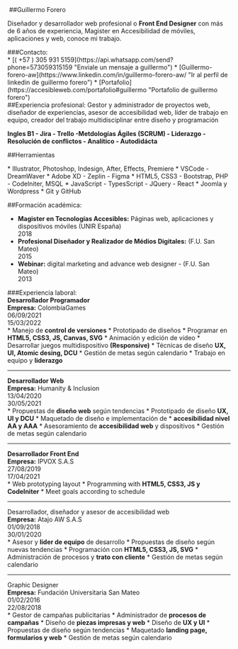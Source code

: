 <div markdown='1'>
<div markdown='1'>
<div class="tex-a-c" markdown='1'>
<img src=https://accesibleweb.com/img/guillermo-developer-aw.webp alt="">
##<i class="fa-solid fa-angle-left"></i>Guillermo Forero</i><i class="fa-solid fa-chevron-right"></i>
<p class="tex-a-j">Diseñador y desarrollador web profesional o <strong>Front End Designer</strong> con más de 6 años de experiencia, Magister en Accesibilidad de móviles, aplicaciones y web, conoce mi trabajo.</p>
</div>
</div>
<div markdown='1'>
###Contacto:
<div class='lis-s-n' markdown='1'>
* <i class="fa-brands fa-whatsapp col-g"></i>  [( +57 ) 305 931 5159](https://api.whatsapp.com/send?phone=573059315159 "Enviale un mensaje a guillermo")
* <i class="fa-brands fa-linkedin col-b"></i> [Guillermo-forero-aw](https://www.linkedin.com/in/guillermo-forero-aw/ "Ir al perfil de linkedin de guillermo forero")
* <i class="fa-solid fa-briefcase"></i> [Portafolio](https://accesibleweb.com/portafolio#guillermo "Portafolio de guillermo forero")
</div>
##Experiencia profesional:
Gestor y administrador de proyectos web, diseñador de experiencias, asesor de accesibilidad web, líder de trabajo en equipo, creador del trabajo multidisciplinar entre diseño y programación

**Ingles B1 - Jira - Trello -Metdologías Ágiles (SCRUM) - Liderazgo - Resolución de conflictos - Analítico - Autodidácta**

##Herramientas
<div class='lis-s-n' markdown='1'>
* <i class="fas fa-bezier-curve col-g "></i> Illustrator, Photoshop, Indesign, After, Effects, Premiere
* <i class="fas fa-laptop-code col-g "></i> VSCode - DreamWaver
* <i class="fab fa-figma col-g "></i> Adobe XD - Zeplin - Figma
* <i class="fas fa-code col-g "></i> HTML5, CSS3 - Bootstrap, PHP - Codelniter, MSQL
* <i class="fab fa-js col-g "></i> JavaScript - TypesScript - JQuery - React
* <i class="fab fa-wordpress-simple col-bl "></i> Joomla y Wordpress
* <i class="fas fa-code-merge col-bl "></i> Git y GitHub
</div>

##Formación académica:
- **Magister en Tecnologías Accesibles:**
Páginas web, aplicaciones y dispositivos móviles (UNIR España) <div class="fechas">2018</div>
- **Profesional Diseñador y Realizador de Médios Digitales:** (F.U. San Mateo) <div class="fechas">2015</div>
- **Webinar:** digital marketing and advance web designer - (F.U. San Mateo) <div class="fechas">2013</div>
</div>
</div>
<div markdown='1'>
###Experiencia laboral:

<div class='dis-g-2-a'>
<div>
<div class='fon-s-1d2 col-r fon-w-b'><strong>Desarrollador Programador</strong></div>
<div><strong>Empresa:</strong> ColombiaGames</div>
</div>
<div>
<div class="fechas">
<div>06/09/2021</div>
<div>15/03/2022</div>
</div>
</div>
</div>
* Manejo de <strong>control de versiones</strong>
* Prototipado de diseños
* Programar en  <strong>HTML5, CSS3, JS, Canvas, SVG</strong>
* Animación y edición de video
* Desarrollar juegos multidispositivo <strong>(Responsive)</strong>
* Técnicas de diseño <strong>UX, UI, Atomic desing, DCU</strong>
* Gestión de metas según calendario
* Trabajo en equipo y <strong>liderazgo</strong>
<hr>
<div class='dis-g-2-a'>
<div>
<div class='fon-s-1d2 col-b fon-w-b'><strong>Desarrollador Web</strong></div>
<div><strong>Empresa:</strong> Humanity & Inclusion</div>
</div>
<div>
<div class="fechas">
<div>13/04/2020</div>
<div>30/05/2021</div>
</div>
</div>
</div>
* Propuestas de <strong>diseño web</strong> según tendencias
* Prototipado de diseño <strong>UX, UI y DCU</strong>
* Maquetado de diseño e implementación de
* <strong>accesibilidad nivel AA y AAA</strong>
* Asesoramiento de <strong>accesibilidad web</strong> y dispositivos
* Gestión de metas según calendario
<hr>
<div class='dis-g-2'>
<div>
<div class='fon-s-1d2 col-p fon-w-b'><strong>Desarrollador Front End</strong></div>
<div><strong>Empresa:</strong> IPVOX S.A.S</div>
</div>
<div>
<div class="fechas">
<div>27/08/2019</div>
<div>17/04/2021</div>
</div>
</div>
</div>
* Web prototyping layout
* Programming with <strong>HTML5, CSS3, JS y Codelniter</strong>
* Meet goals according to schedule
<hr>
<div class='dis-g-2-a'>
<div>
<div class='fon-s-1d2 col-yg fon-w-b'>Desarrollador, diseñador y asesor de accesibilidad web</div>
<div><strong>Empresa:</strong> Atajo AW S.A.S</div>
</div>
<div>
<div class="fechas">
<div>01/09/2018</div>
<div>30/01/2020</div>
</div>
</div>
</div>
* Asesor y <strong>lider de equipo</strong> de desarrollo
* Propuestas de diseño según nuevas tendencias
* Programación con <strong>HTML5, CSS3, JS, SVG</strong>
* Administración de procesos y <strong>trato con cliente</strong>
* Gestión de metas según calendario
<hr>
<div>
<div class='fon-s-1d2 col-rr fon-w-b'>Graphic Designer</div>
<div><strong>Empresa:</strong> Fundación Universitaria San Mateo</div>
</div>
<div class="fechas">
<div>01/02/2016</div>
<div>22/08/2018</div>
</div>
* Gestor de campañas publicitarias
* Administrador de <strong>procesos de campañas</strong>
* Diseño de <strong>piezas impresas y web</strong>
* Diseño de <strong>UX y UI</strong>
* Propuestas de diseño según tendencias
* Maquetado <strong>landing page, formularios y web</strong>
* Gestión de metas según calendario
</div>